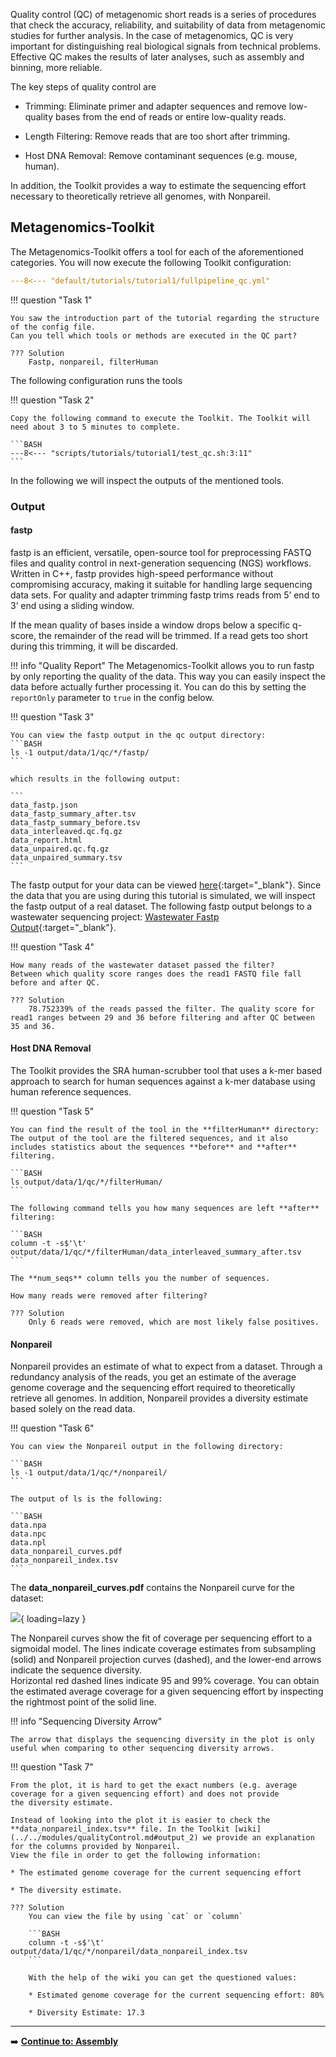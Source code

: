 Quality control (QC) of metagenomic short reads is a series of procedures that check the accuracy, reliability, and suitability of data from metagenomic studies for further analysis.
In the case of metagenomics, QC is very important for distinguishing real biological signals from technical problems. 
Effective QC makes the results of later analyses, such as assembly and binning, more reliable.

The key steps of quality control are

* Trimming: Eliminate primer and adapter sequences and remove low-quality bases from the end of reads or entire low-quality reads.

* Length Filtering: Remove reads that are too short after trimming.

* Host DNA Removal: Remove contaminant sequences (e.g. mouse, human).

In addition, the Toolkit provides a way to estimate the sequencing effort necessary to theoretically retrieve all genomes, with Nonpareil. 

## Metagenomics-Toolkit 

The Metagenomics-Toolkit offers a tool for each of the aforementioned categories.
You will now execute the following Toolkit configuration:

```YAML linenums="1" title="QC Configuration File Snippet 1"
---8<--- "default/tutorials/tutorial1/fullpipeline_qc.yml"
```

!!! question "Task 1"

    You saw the introduction part of the tutorial regarding the structure of the config file. 
    Can you tell which tools or methods are executed in the QC part?

    ??? Solution 
        Fastp, nonpareil, filterHuman 
    
The following configuration runs the tools 

!!! question "Task 2"

    Copy the following command to execute the Toolkit. The Toolkit will need about 3 to 5 minutes to complete.

    ```BASH
    ---8<--- "scripts/tutorials/tutorial1/test_qc.sh:3:11"
    ```

In the following we will inspect the outputs of the mentioned tools.

### Output

#### fastp 

fastp is an efficient, versatile, open-source tool for preprocessing FASTQ files and quality control in next-generation sequencing (NGS) workflows.
Written in C++, fastp provides high-speed performance without compromising accuracy, making it suitable for handling large sequencing data sets.
For quality and adapter trimming fastp trims reads from 5’ end to 3’ end using a sliding window. 

If the mean quality of bases inside a window drops below a specific q-score, the remainder of the read will be trimmed.
If a read gets too short during this trimming, it will be discarded.

!!! info "Quality Report"
    The Metagenomics-Toolkit allows you to run fastp by only reporting the quality of the data. This way you can easily inspect the data
    before actually further processing it. You can do this by setting the `reportOnly` parameter to `true` in the config below. 


!!! question "Task 3"

    You can view the fastp output in the qc output directory:
    ```BASH
    ls -1 output/data/1/qc/*/fastp/
    ```

    which results in the following output:

    ```
    data_fastp.json
    data_fastp_summary_after.tsv
    data_fastp_summary_before.tsv
    data_interleaved.qc.fq.gz
    data_report.html
    data_unpaired.qc.fq.gz
    data_unpaired_summary.tsv
    ```

The fastp output for your data can be viewed [here](https://s3.bi.denbi.de/cmg/mgcourses/qc/data_report.html){:target="_blank"}.
Since the data that you are using during this tutorial is simulated, we will inspect the fastp output of a real dataset. 
The following fastp output belongs to a wastewater sequencing project: [Wastewater Fastp Output](https://s3.bi.denbi.de/cmg/mgcourses/qc/ERR8977433_report.html){:target="_blank"}.

!!! question "Task 4"

    How many reads of the wastewater dataset passed the filter?
    Between which quality score ranges does the read1 FASTQ file fall before and after QC.

    ??? Solution
        78.752339% of the reads passed the filter. The quality score for read1 ranges between 29 and 36 before filtering and after QC between 35 and 36. 

#### Host DNA Removal

The Toolkit provides the SRA human-scrubber tool that uses a k-mer based approach to search for human sequences against a k-mer database using human reference sequences.

!!! question "Task 5"

    You can find the result of the tool in the **filterHuman** directory:
    The output of the tool are the filtered sequences, and it also includes statistics about the sequences **before** and **after** filtering.   

    ```BASH
    ls output/data/1/qc/*/filterHuman/
    ```

    The following command tells you how many sequences are left **after** filtering:

    ```BASH
    column -t -s$'\t' output/data/1/qc/*/filterHuman/data_interleaved_summary_after.tsv 
    ```

    The **num_seqs** column tells you the number of sequences.

    How many reads were removed after filtering?

    ??? Solution 
        Only 6 reads were removed, which are most likely false positives. 

#### Nonpareil

Nonpareil provides an estimate of what to expect from a dataset.
Through a redundancy analysis of the reads, you get an estimate of the average genome coverage and 
the sequencing effort required to theoretically retrieve all genomes.
In addition, Nonpareil provides a diversity estimate based solely on the read data. 

!!! question "Task 6"

    You can view the Nonpareil output in the following directory: 

    ```BASH
    ls -1 output/data/1/qc/*/nonpareil/
    ```

    The output of ls is the following:

    ```BASH
    data.npa
    data.npc
    data.npl
    data_nonpareil_curves.pdf
    data_nonpareil_index.tsv
    ```

The **data_nonpareil_curves.pdf** contains the Nonpareil curve for the dataset:

![](https://s3.bi.denbi.de/cmg/mgcourses/qc/data_nonpareil_curves.png){ loading=lazy }

The Nonpareil curves show the fit of coverage per sequencing effort to a sigmoidal model.
The lines indicate coverage estimates from subsampling (solid) and Nonpareil projection curves (dashed), and the lower-end arrows indicate the sequence diversity.  
Horizontal red dashed lines indicate 95 and 99% coverage.
You can obtain the estimated average coverage for a given sequencing effort by inspecting the rightmost point of the solid line.

!!! info "Sequencing Diversity Arrow"

    The arrow that displays the sequencing diversity in the plot is only useful when comparing to other sequencing diversity arrows. 
    

!!! question "Task 7"

    From the plot, it is hard to get the exact numbers (e.g. average coverage for a given sequencing effort) and does not provide
    the diversity estimate.
    
    Instead of looking into the plot it is easier to check the **data_nonpareil_index.tsv** file. In the Toolkit [wiki](../../modules/qualityControl.md#output_2) we provide an explanation for the columns provided by Nonpareil.
    View the file in order to get the following information:

    * The estimated genome coverage for the current sequencing effort

    * The diversity estimate.

    ??? Solution 
        You can view the file by using `cat` or `column`

        ```BASH
        column -t -s$'\t' output/data/1/qc/*/nonpareil/data_nonpareil_index.tsv
        ```

        With the help of the wiki you can get the questioned values:

        * Estimated genome coverage for the current sequencing effort: 80% 

        * Diversity Estimate: 17.3
---

➡️ [**Continue to: Assembly**](./assembly.md)
